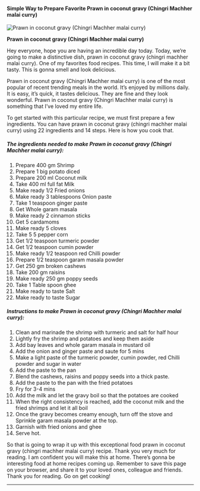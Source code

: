             

#### Simple Way to Prepare Favorite Prawn in coconut gravy (Chingri Machher malai curry)

![Prawn in coconut gravy (Chingri Machher malai curry)](https://img-global.cpcdn.com/recipes/74db1c3c6bd80004/751x532cq70/prawn-in-coconut-gravy-chingri-machher-malai-curry-recipe-main-photo.jpg)

**Prawn in coconut gravy (Chingri Machher malai curry)**

Hey everyone, hope you are having an incredible day today. Today, we’re going to make a distinctive dish, prawn in coconut gravy (chingri machher malai curry). One of my favorites food recipes. This time, I will make it a bit tasty. This is gonna smell and look delicious.

Prawn in coconut gravy (Chingri Machher malai curry) is one of the most popular of recent trending meals in the world. It’s enjoyed by millions daily. It is easy, it’s quick, it tastes delicious. They are fine and they look wonderful. Prawn in coconut gravy (Chingri Machher malai curry) is something that I’ve loved my entire life.

To get started with this particular recipe, we must first prepare a few ingredients. You can have prawn in coconut gravy (chingri machher malai curry) using 22 ingredients and 14 steps. Here is how you cook that.

##### The ingredients needed to make Prawn in coconut gravy (Chingri Machher malai curry):

1.  Prepare 400 gm Shrimp
2.  Prepare 1 big potato diced
3.  Prepare 200 ml Coconut milk
4.  Take 400 ml full fat Milk
5.  Make ready 1/2 Fried onions
6.  Make ready 3 tablespoons Onion paste
7.  Take 1 teaspoon ginger paste
8.  Get Whole garam masala
9.  Make ready 2 cinnamon sticks
10.  Get 5 cardamoms
11.  Make ready 5 cloves
12.  Take 5 5 pepper corn
13.  Get 1/2 teaspoon turmeric powder
14.  Get 1/2 teaspoon cumin powder
15.  Make ready 1/2 teaspoon red Chilli powder
16.  Prepare 1/2 teaspoon garam masala powder
17.  Get 250 gm broken cashews
18.  Take 200 gm raisins
19.  Make ready 250 gm poppy seeds
20.  Take 1 Table spoon ghee
21.  Make ready to taste Salt
22.  Make ready to taste Sugar

##### Instructions to make Prawn in coconut gravy (Chingri Machher malai curry):

1.  Clean and marinade the shrimp with turmeric and salt for half hour
2.  Lightly fry the shrimp and potatoes and keep them aside
3.  Add bay leaves and whole garam masala in mustard oil
4.  Add the onion and ginger paste and saute for 5 mins
5.  Make a light paste of the turmeric powder, cumin powder, red Chilli powder and sugar in water
6.  Add the paste to the pan
7.  Blend the cashews, raisins and poppy seeds into a thick paste.
8.  Add the paste to the pan with the fried potatoes
9.  Fry for 3-4 mins
10.  Add the milk and let the gravy boil so that the potatoes are cooked
11.  When the right consistency is reached, add the coconut milk and the fried shrimps and let it all boil
12.  Once the gravy becomes creamy enough, turn off the stove and Sprinkle garam masala powder at the top.
13.  Garnish with fried onions and ghee
14.  Serve hot.

So that is going to wrap it up with this exceptional food prawn in coconut gravy (chingri machher malai curry) recipe. Thank you very much for reading. I am confident you will make this at home. There’s gonna be interesting food at home recipes coming up. Remember to save this page on your browser, and share it to your loved ones, colleague and friends. Thank you for reading. Go on get cooking!

* * *